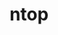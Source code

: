 ---
description: ntop started as an opensource project in 1998 whose goal was to create
  a simple yet effective web-based traffic monitoring platform. Many things have changed
  since then, including the nature of the traffic being analyzed, operating systems
  being run, and the way users interact with technologies. During this time, ntop
  has evolved into a fully-fledged research company with many opensource projects
  whose main spirit is still the original one, namely, to innovate network monitoring
  using commodity hardware and freely available operating systems.
layout: stand
logo: stands/ntop/logo.png
new_this_year: "Since our last FOSDEM, ntopng has evolved along key dimensions:\r\n\
  \r\n- Input data. ntopng features the ability to receive and combine data from multiple,\
  \ heterogeneous sources. These sources include, but are not limited to, raw traffic\
  \ data, NetFlow and sFlow, firewalls and intrusion detection and prevention systems\
  \ such as Suricata.\r\n- Output data. Insights and intelligence data can be delivered\
  \ to multiple downstream recipients, including big-data stores (Elasticsearch),\
  \ messaging systems (Discord, Slack), email, and more.\r\n- External consumers.\
  \ A simple REST API exposes data to external consumers. This has paved the way for\
  \ the integration with Check MK, another popular opensource monitoring tool.\r\n\
  - Extensibility. Developers and community contributors can extend ntopng functionalities\
  \ by means of simple Lua scripts, that gets executed by ntopng.\r\n- Encrypted traffic\
  \ analysis. Encrypted TLS traffic is performed to provide insights into the nature\
  \ and security of monitored encrypted communications.\r\n- Behavior analyses. Heuristics\
  \ aim at detecting changes in normal and periodic traffic to detect new and possibly\
  \ suspicious host behaviors.\r\n\r\nFor this year, we expect ntopng to keep growing\
  \ and becoming more open to other opensource projects. Strong focus will be kept\
  \ on the security aspects of network monitoring, including behavioral and encrypted\
  \ traffic analyses. Finally, small agents are being built under the hood to be used\
  \ in combination with ntopng and to leverage its intelligence to block suspicious\
  \ traffic and prevent malicious activities to disrupt the whole network."
showcase: "ntop features many opensource projects freely available on GitHub. This\
  \ stand wants to showcase one of the most popular opensource software developed\
  \ by ntop, namely, ntopng. ntopng is a web-based traffic monitoring software that\
  \ combines and correlates raw traffic data with other information to effectively\
  \ provide network intelligence an actionable insights.\r\nntopng can be used in\
  \ heterogeneous environments, ranging from homes and small offices, to large distributed\
  \ enterprise and research networks. Just to give an example, a real-world use case\
  \ of ntopng to monitor a large research network was presented at FOSDEM 2020.\r\n\
  ntopng integrates the opensource Deep Packet Inspection library nDPI to inspect\
  \ the whole protocol stack, up to the layer-7. This allows ntopng to provide intelligence\
  \ and insights both on traditional network metrics as well as on security-specific\
  \ metrics such as indicators of compromise.\r\nIf you visit our stand, you will\
  \ have to opportunity to see quick demonstrations of ntopng in action and learn\
  \ how to deploy it."
themes:
- World wide web
title: ntop
website: https://www.ntop.org/
---